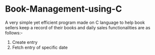 # Book-Management-using-C
 A very simple yet efficient program made on C language to help book sellers keep a record of their books and daily sales
functionalities are as follows:-
1. Create entry  
2. Fetch entry of specific date
